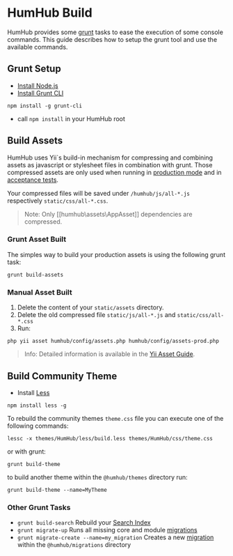 HumHub Build
============

HumHub provides some [grunt](https://gruntjs.com/) tasks to ease the execution of some console commands. This guide describes how to setup
the grunt tool and use the available commands.

## Grunt Setup

 - [Install Node.js](https://nodejs.org/en/download/package-manager/)
 - [Install Grunt CLI](https://gruntjs.com/using-the-cli)
 
```
npm install -g grunt-cli
```

 - call `npm install` in your HumHub root

## Build Assets

HumHub uses Yii`s build-in mechanism for compressing and combining assets as javascript or stylesheet files in combination with grunt.
Those compressed assets are only used when running in [production mode](admin-installation.md#disable-errors-debugging) and in [acceptance tests](testing.md).

Your compressed files will be saved under `/humhub/js/all-*.js` respectively `static/css/all-*.css`.

> Note: Only [[humhub\assets\AppAsset]] dependencies are compressed.

### Grunt Asset Built

The simples way to build your production assets is using the following grunt task:

```
grunt build-assets
```

### Manual Asset Built

1. Delete the content of your `static/assets` directory.
2. Delete the old compressed file `static/js/all-*.js` and `static/css/all-*.css`
2. Run:

```
php yii asset humhub/config/assets.php humhub/config/assets-prod.php
```

> Info: Detailed information is available in the [Yii Asset Guide](http://www.yiiframework.com/doc-2.0/guide-structure-assets.html#combining-compressing-assets).

## Build Community Theme

- Install [Less](http://lesscss.org/usage/)

```
npm install less -g
```

To rebuild the community themes `theme.css` file you can execute one of the following commands:

```
lessc -x themes/HumHub/less/build.less themes/HumHub/css/theme.css
```

or with grunt:

```
grunt build-theme
```

to build another theme within the `@humhub/themes` directory run:

```
grunt build-theme --name=MyTheme
```

### Other Grunt Tasks

 - `grunt build-search` Rebuild your [Search Index](../admin/search.md)
 - `grunt migrate-up` Runs all missing core and module [migrations](models.md#scheme-updates)
 - `grunt migrate-create --name=my_migration` Creates a new [migration](models.md#scheme-updates) within the `@humhub/migrations` directory

